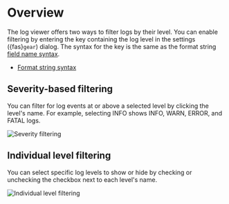 # Overview

The log viewer offers two ways to filter logs by their level. You can enable filtering
by entering the key containing the log level in the settings ({fas}`gear`) dialog.
The syntax for the key is the same as the format string [field name syntax](format-struct-logs-syntax).

* [Format string syntax](format-struct-logs-syntax)

## Severity-based filtering
You can filter for log events at or above a selected level by clicking the level's name. For
example, selecting INFO shows INFO, WARN, ERROR, and FATAL logs.

![Severity filtering](severity-filter.png)

## Individual level filtering
You can select specific log levels to show or hide by checking or unchecking the checkbox next to
each level's name.

![Individual level filtering](individual-filter.png)